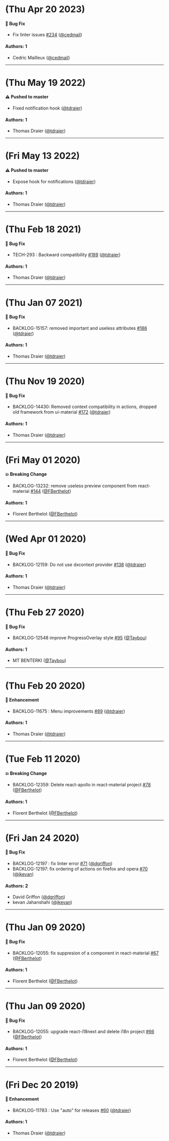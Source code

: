 # (Thu Apr 20 2023)

#### 🐛 Bug Fix

- Fix linter issues [#234](https://github.com/Jahia/javascript-components/pull/234) ([@cedmail](https://github.com/cedmail))

#### Authors: 1

- Cedric Mailleux ([@cedmail](https://github.com/cedmail))

---

# (Thu May 19 2022)

#### ⚠️  Pushed to master

- Fixed notification hook  ([@tdraier](https://github.com/tdraier))

#### Authors: 1

- Thomas Draier ([@tdraier](https://github.com/tdraier))

---

# (Fri May 13 2022)

#### ⚠️  Pushed to master

- Expose hook for notifications  ([@tdraier](https://github.com/tdraier))

#### Authors: 1

- Thomas Draier ([@tdraier](https://github.com/tdraier))

---

# (Thu Feb 18 2021)

#### 🐛  Bug Fix

- TECH-293 : Backward compatibility [#189](https://github.com/Jahia/javascript-components/pull/189) ([@tdraier](https://github.com/tdraier))

#### Authors: 1

- Thomas Draier ([@tdraier](https://github.com/tdraier))

---

# (Thu Jan 07 2021)

#### 🐛  Bug Fix

- BACKLOG-15157: removed important and useless attributes [#186](https://github.com/Jahia/javascript-components/pull/186) ([@tdraier](https://github.com/tdraier))

#### Authors: 1

- Thomas Draier ([@tdraier](https://github.com/tdraier))

---

# (Thu Nov 19 2020)

#### 🐛  Bug Fix

- BACKLOG-14430: Removed context compatibility in actions, dropped old framework from ui-material [#172](https://github.com/Jahia/javascript-components/pull/172) ([@tdraier](https://github.com/tdraier))

#### Authors: 1

- Thomas Draier ([@tdraier](https://github.com/tdraier))

---

# (Fri May 01 2020)

#### 💥  Breaking Change

- BACKLOG-13232: remove useless preview component from react-material [#144](https://github.com/Jahia/javascript-components/pull/144) ([@FBerthelot](https://github.com/FBerthelot))

#### Authors: 1

- Florent Berthelot ([@FBerthelot](https://github.com/FBerthelot))

---

# (Wed Apr 01 2020)

#### 🐛  Bug Fix

- BACKLOG-12159: Do not use dxcontext provider [#138](https://github.com/Jahia/javascript-components/pull/138) ([@tdraier](https://github.com/tdraier))

#### Authors: 1

- Thomas Draier ([@tdraier](https://github.com/tdraier))

---

# (Thu Feb 27 2020)

#### 🐛  Bug Fix

- BACKLOG-12548 improve ProgressOverlay style [#95](https://github.com/Jahia/javascript-components/pull/95) ([@Taybou](https://github.com/Taybou))

#### Authors: 1

- MT BENTERKI ([@Taybou](https://github.com/Taybou))

---

# (Thu Feb 20 2020)

#### 🚀  Enhancement

- BACKLOG-11675 : Menu improvements [#89](https://github.com/Jahia/javascript-components/pull/89) ([@tdraier](https://github.com/tdraier))

#### Authors: 1

- Thomas Draier ([@tdraier](https://github.com/tdraier))

---

# (Tue Feb 11 2020)

#### 💥  Breaking Change

- BACKLOG-12359: Delete react-apollo in react-material project [#78](https://github.com/Jahia/javascript-components/pull/78) ([@FBerthelot](https://github.com/FBerthelot))

#### Authors: 1

- Florent Berthelot ([@FBerthelot](https://github.com/FBerthelot))

---

# (Fri Jan 24 2020)

#### 🐛  Bug Fix

- BACKLOG-12197 : fix linter error [#71](https://github.com/Jahia/javascript-components/pull/71) ([@dgriffon](https://github.com/dgriffon))
- BACKLOG-12197: fix ordering of actions on firefox and opera [#70](https://github.com/Jahia/javascript-components/pull/70) ([@jkevan](https://github.com/jkevan))

#### Authors: 2

- David Griffon ([@dgriffon](https://github.com/dgriffon))
- kevan Jahanshahi ([@jkevan](https://github.com/jkevan))

---

# (Thu Jan 09 2020)

#### 🐛  Bug Fix

- BACKLOG-12055: fix suppresion of a component in react-material [#67](https://github.com/Jahia/javascript-components/pull/67) ([@FBerthelot](https://github.com/FBerthelot))

#### Authors: 1

- Florent Berthelot ([@FBerthelot](https://github.com/FBerthelot))

---

# (Thu Jan 09 2020)

#### 🐛  Bug Fix

- BACKLOG-12055: upgrade react-i18next and delete i18n project [#66](https://github.com/Jahia/javascript-components/pull/66) ([@FBerthelot](https://github.com/FBerthelot))

#### Authors: 1

- Florent Berthelot ([@FBerthelot](https://github.com/FBerthelot))

---

# (Fri Dec 20 2019)

#### 🚀  Enhancement

- BACKLOG-11783 : Use "auto" for releases [#60](https://github.com/Jahia/javascript-components/pull/60) ([@tdraier](https://github.com/tdraier))

#### Authors: 1

- Thomas Draier ([@tdraier](https://github.com/tdraier))